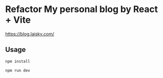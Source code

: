 # Refactor My personal blog by React + Vite

<https://blog.laisky.com/>

## Usage

```sh
npm install

npm run dev
```
